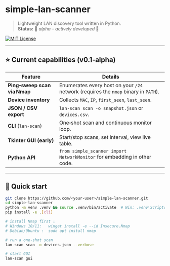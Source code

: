 ﻿# simple‑lan‑scanner

> Lightweight LAN discovery tool written in Python.  
> **Status:** 🚧 *alpha – actively developed* 🚧

[![MIT License](https://img.shields.io/badge/license-MIT-blue.svg)](LICENSE)

---

## ⭐ Current capabilities (v0.1‑alpha)

| Feature | Details |
|---------|---------|
| **Ping‑sweep scan via Nmap** | Enumerates every host on your `/24` network (requires the `nmap` binary in `PATH`). |
| **Device inventory** | Collects `MAC`, `IP`, `first_seen`, `last_seen`. |
| **JSON / CSV export** | `lan-scan scan -o snapshot.json` or `devices.csv`. |
| **CLI** (`lan‑scan`) | One‑shot scan and continuous monitor loop. |
| **Tkinter GUI (early)** | Start/stop scans, set interval, view live table. |
| **Python API** | `from simple_scanner import NetworkMonitor` for embedding in other code. |

---

## 🚀 Quick start

```bash
git clone https://github.com/<your‑user>/simple-lan-scanner.git
cd simple-lan-scanner
python -m venv .venv && source .venv/bin/activate  # Win: .venv\Scripts\activate
pip install -e .[cli]

# install Nmap first ↓
# Windows 10/11:   winget install -e --id Insecure.Nmap
# Debian/Ubuntu :  sudo apt install nmap

# run a one‑shot scan
lan-scan scan -o devices.json --verbose

# start GUI
lan-scan gui